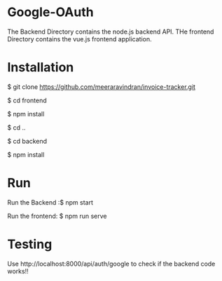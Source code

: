 # Google-OAuth

The Backend Directory contains the node.js backend API. THe frontend Directory contains the vue.js frontend application.

# Installation

$ git clone https://github.com/meeraravindran/invoice-tracker.git

$ cd frontend

$ npm install

$ cd ..

$ cd backend

$ npm install

# Run

Run the Backend :$ npm start

Run the frontend: $ npm run serve

# Testing

Use http://localhost:8000/api/auth/google to check if the backend code works!!

